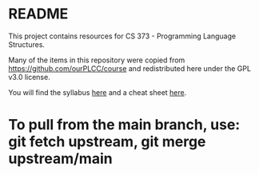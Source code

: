 # README

This project contains resources for CS 373 - Programming Language Structures.

Many of the items in this repository were copied from
https://github.com/ourPLCC/course and redistributed here under the GPL v3.0
license.

You will find the syllabus [here](syllabus.md) and a cheat sheet
[here](cheatsheet.md).

# To pull from the main branch, use: git fetch upstream, git merge upstream/main